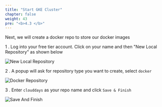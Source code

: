 ```yaml
---
title: "Start GKE Cluster"
chapter: false
weight: 43
pre: "<b>4.3 </b>"
---
```


Next, we will create a docker repo to store our docker images

1 . Log into your free tier account. Click on your name and then "New Local Repository" as shown below

![New Local Repository](/images/gcp/CreateDockerRepo1.png)


2 . A popup will ask for repository type you want to create, select `docker`

![Docker Repository](/images/gcp/CreateDockerRepo2.png)

3 . Enter `clouddays` as your repo name and click `Save & Finish`

![Save And Finish](/images/gcp/CreateDockerRepo3.png)


